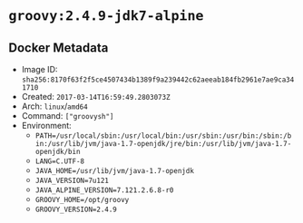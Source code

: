 # `groovy:2.4.9-jdk7-alpine`

## Docker Metadata

- Image ID: `sha256:8170f63f2f5ce4507434b1389f9a239442c62aeeab184fb2961e7ae9ca341710`
- Created: `2017-03-14T16:59:49.2803073Z`
- Arch: `linux`/`amd64`
- Command: `["groovysh"]`
- Environment:
  - `PATH=/usr/local/sbin:/usr/local/bin:/usr/sbin:/usr/bin:/sbin:/bin:/usr/lib/jvm/java-1.7-openjdk/jre/bin:/usr/lib/jvm/java-1.7-openjdk/bin`
  - `LANG=C.UTF-8`
  - `JAVA_HOME=/usr/lib/jvm/java-1.7-openjdk`
  - `JAVA_VERSION=7u121`
  - `JAVA_ALPINE_VERSION=7.121.2.6.8-r0`
  - `GROOVY_HOME=/opt/groovy`
  - `GROOVY_VERSION=2.4.9`
